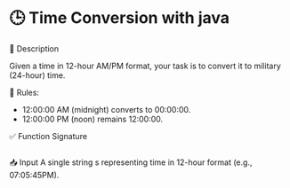 # 🕒 Time Conversion with java

📌 Description

Given a time in 12-hour AM/PM format, your task is to convert it to military (24-hour) time.

🔹 Rules:

* 12:00:00 AM (midnight) converts to 00:00:00.
* 12:00:00 PM (noon) remains 12:00:00.

✅ Function Signature
```java
```
📥 Input
A single string s representing time in 12-hour format (e.g., 07:05:45PM).



